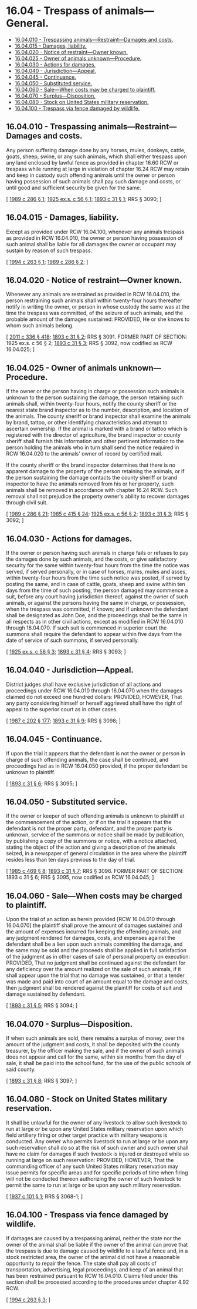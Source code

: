 # 16.04 - Trespass of animals—General.
* [16.04.010 - Trespassing animals—Restraint—Damages and costs.](#1604010---trespassing-animalsrestraintdamages-and-costs)
* [16.04.015 - Damages, liability.](#1604015---damages-liability)
* [16.04.020 - Notice of restraint—Owner known.](#1604020---notice-of-restraintowner-known)
* [16.04.025 - Owner of animals unknown—Procedure.](#1604025---owner-of-animals-unknownprocedure)
* [16.04.030 - Actions for damages.](#1604030---actions-for-damages)
* [16.04.040 - Jurisdiction—Appeal.](#1604040---jurisdictionappeal)
* [16.04.045 - Continuance.](#1604045---continuance)
* [16.04.050 - Substituted service.](#1604050---substituted-service)
* [16.04.060 - Sale—When costs may be charged to plaintiff.](#1604060---salewhen-costs-may-be-charged-to-plaintiff)
* [16.04.070 - Surplus—Disposition.](#1604070---surplusdisposition)
* [16.04.080 - Stock on United States military reservation.](#1604080---stock-on-united-states-military-reservation)
* [16.04.100 - Trespass via fence damaged by wildlife.](#1604100---trespass-via-fence-damaged-by-wildlife)
## 16.04.010 - Trespassing animals—Restraint—Damages and costs.
Any person suffering damage done by any horses, mules, donkeys, cattle, goats, sheep, swine, or any such animals, which shall either trespass upon any land enclosed by lawful fence as provided in chapter 16.60 RCW or trespass while running at large in violation of chapter 16.24 RCW may retain and keep in custody such offending animals until the owner or person having possession of such animals shall pay such damage and costs, or until good and sufficient security be given for the same.

\[ [1989 c 286 § 1](https://leg.wa.gov/CodeReviser/documents/sessionlaw/1989c286.pdf?cite=1989%20c%20286%20§%201); [1925 ex.s. c 56 § 1](https://leg.wa.gov/CodeReviser/documents/sessionlaw/1925ex1c56.pdf?cite=1925%20ex.s.%20c%2056%20§%201); [1893 c 31 § 1](https://leg.wa.gov/CodeReviser/documents/sessionlaw/1893c31.pdf?cite=1893%20c%2031%20§%201); RRS § 3090; \]

## 16.04.015 - Damages, liability.
Except as provided under RCW 16.04.100, whenever any animals trespass as provided in RCW 16.04.010, the owner or person having possession of such animal shall be liable for all damages the owner or occupant may sustain by reason of such trespass.

\[ [1994 c 263 § 1](https://lawfilesext.leg.wa.gov/biennium/1993-94/Pdf/Bills/Session%20Laws/House/2516-S.SL.pdf?cite=1994%20c%20263%20§%201); [1989 c 286 § 2](https://leg.wa.gov/CodeReviser/documents/sessionlaw/1989c286.pdf?cite=1989%20c%20286%20§%202); \]

## 16.04.020 - Notice of restraint—Owner known.
Whenever any animals are restrained as provided in RCW 16.04.010, the person restraining such animals shall within twenty-four hours thereafter notify in writing the owner, or person in whose custody the same was at the time the trespass was committed, of the seizure of such animals, and the probable amount of the damages sustained: PROVIDED, He or she knows to whom such animals belong.

\[ [2011 c 336 § 418](https://lawfilesext.leg.wa.gov/biennium/2011-12/Pdf/Bills/Session%20Laws/Senate/5045.SL.pdf?cite=2011%20c%20336%20§%20418); [1893 c 31 § 2](https://leg.wa.gov/CodeReviser/documents/sessionlaw/1893c31.pdf?cite=1893%20c%2031%20§%202); RRS § 3091. FORMER PART OF SECTION:  1925 ex.s. c 56 § 2; [1893 c 31 § 3](https://leg.wa.gov/CodeReviser/documents/sessionlaw/1893c31.pdf?cite=1893%20c%2031%20§%203); RRS § 3092, now codified as RCW  16.04.025; \]

## 16.04.025 - Owner of animals unknown—Procedure.
If the owner or the person having in charge or possession such animals is unknown to the person sustaining the damage, the person retaining such animals shall, within twenty-four hours, notify the county sheriff or the nearest state brand inspector as to the number, description, and location of the animals. The county sheriff or brand inspector shall examine the animals by brand, tattoo, or other identifying characteristics and attempt to ascertain ownership. If the animal is marked with a brand or tattoo which is registered with the director of agriculture, the brand inspector or county sheriff shall furnish this information and other pertinent information to the person holding the animals who in turn shall send the notice required in RCW 16.04.020 to the animals' owner of record by certified mail.

If the county sheriff or the brand inspector determines that there is no apparent damage to the property of the person retaining the animals, or if the person sustaining the damage contacts the county sheriff or brand inspector to have the animals removed from his or her property, such animals shall be removed in accordance with chapter 16.24 RCW. Such removal shall not prejudice the property owner's ability to recover damages through civil suit.

\[ [1989 c 286 § 21](https://leg.wa.gov/CodeReviser/documents/sessionlaw/1989c286.pdf?cite=1989%20c%20286%20§%2021); [1985 c 415 § 24](https://leg.wa.gov/CodeReviser/documents/sessionlaw/1985c415.pdf?cite=1985%20c%20415%20§%2024); [1925 ex.s. c 56 § 2](https://leg.wa.gov/CodeReviser/documents/sessionlaw/1925ex1c56.pdf?cite=1925%20ex.s.%20c%2056%20§%202); [1893 c 31 § 3](https://leg.wa.gov/CodeReviser/documents/sessionlaw/1893c31.pdf?cite=1893%20c%2031%20§%203); RRS § 3092; \]

## 16.04.030 - Actions for damages.
If the owner or person having such animals in charge fails or refuses to pay the damages done by such animals, and the costs, or give satisfactory security for the same within twenty-four hours from the time the notice was served, if served personally, or in case of horses, mares, mules and asses, within twenty-four hours from the time such notice was posted, if served by posting the same, and in case of cattle, goats, sheep and swine within ten days from the time of such posting, the person damaged may commence a suit, before any court having jurisdiction thereof, against the owner of such animals, or against the persons having the same in charge, or possession, when the trespass was committed, if known; and if unknown the defendant shall be designated as John Doe, and the proceedings shall be the same in all respects as in other civil actions, except as modified in RCW 16.04.010 through 16.04.070. If such suit is commenced in superior court the summons shall require the defendant to appear within five days from the date of service of such summons, if served personally.

\[ [1925 ex.s. c 56 § 3](https://leg.wa.gov/CodeReviser/documents/sessionlaw/1925ex1c56.pdf?cite=1925%20ex.s.%20c%2056%20§%203); [1893 c 31 § 4](https://leg.wa.gov/CodeReviser/documents/sessionlaw/1893c31.pdf?cite=1893%20c%2031%20§%204); RRS § 3093; \]

## 16.04.040 - Jurisdiction—Appeal.
District judges shall have exclusive jurisdiction of all actions and proceedings under RCW 16.04.010 through 16.04.070 when the damages claimed do not exceed one hundred dollars: PROVIDED, HOWEVER, That any party considering himself or herself aggrieved shall have the right of appeal to the superior court as in other cases.

\[ [1987 c 202 § 177](https://leg.wa.gov/CodeReviser/documents/sessionlaw/1987c202.pdf?cite=1987%20c%20202%20§%20177); [1893 c 31 § 9](https://leg.wa.gov/CodeReviser/documents/sessionlaw/1893c31.pdf?cite=1893%20c%2031%20§%209); RRS § 3098; \]

## 16.04.045 - Continuance.
If upon the trial it appears that the defendant is not the owner or person in charge of such offending animals, the case shall be continued, and proceedings had as in RCW 16.04.050 provided, if the proper defendant be unknown to plaintiff.

\[ [1893 c 31 § 6](https://leg.wa.gov/CodeReviser/documents/sessionlaw/1893c31.pdf?cite=1893%20c%2031%20§%206); RRS § 3095; \]

## 16.04.050 - Substituted service.
If the owner or keeper of such offending animals is unknown to plaintiff at the commencement of the action, or if on the trial it appears that the defendant is not the proper party, defendant, and the proper party is unknown, service of the summons or notice shall be made by publication, by publishing a copy of the summons or notice, with a notice attached, stating the object of the action and giving a description of the animals seized, in a newspaper of general circulation in the area where the plaintiff resides less than ten days previous to the day of trial.

\[ [1985 c 469 § 8](https://leg.wa.gov/CodeReviser/documents/sessionlaw/1985c469.pdf?cite=1985%20c%20469%20§%208); [1893 c 31 § 7](https://leg.wa.gov/CodeReviser/documents/sessionlaw/1893c31.pdf?cite=1893%20c%2031%20§%207); RRS § 3096. FORMER PART OF SECTION:  1893 c 31 § 6; RRS § 3095, now codified as RCW  16.04.045; \]

## 16.04.060 - Sale—When costs may be charged to plaintiff.
Upon the trial of an action as herein provided [RCW 16.04.010 through 16.04.070] the plaintiff shall prove the amount of damages sustained and the amount of expenses incurred for keeping the offending animals, and any judgment rendered for damages, costs, and expenses against the defendant shall be a lien upon such animals committing the damage, and the same may be sold and the proceeds shall be applied in full satisfaction of the judgment as in other cases of sale of personal property on execution: PROVIDED, That no judgment shall be continued against the defendant for any deficiency over the amount realized on the sale of such animals, if it shall appear upon the trial that no damage was sustained, or that a tender was made and paid into court of an amount equal to the damage and costs, then judgment shall be rendered against the plaintiff for costs of suit and damage sustained by defendant.

\[ [1893 c 31 § 5](https://leg.wa.gov/CodeReviser/documents/sessionlaw/1893c31.pdf?cite=1893%20c%2031%20§%205); RRS § 3094; \]

## 16.04.070 - Surplus—Disposition.
If when such animals are sold, there remains a surplus of money, over the amount of the judgment and costs, it shall be deposited with the county treasurer, by the officer making the sale, and if the owner of such animals does not appear and call for the same, within six months from the day of sale, it shall be paid into the school fund, for the use of the public schools of said county.

\[ [1893 c 31 § 8](https://leg.wa.gov/CodeReviser/documents/sessionlaw/1893c31.pdf?cite=1893%20c%2031%20§%208); RRS § 3097; \]

## 16.04.080 - Stock on United States military reservation.
It shall be unlawful for the owner of any livestock to allow such livestock to run at large or be upon any United States military reservation upon which field artillery firing or other target practice with military weapons is conducted. Any owner who permits livestock to run at large or be upon any such reservation shall do so at the risk of such owner and such owner shall have no claim for damages if such livestock is injured or destroyed while so running at large on such reservation: PROVIDED, HOWEVER, That the commanding officer of any such United States military reservation may issue permits for specific areas and for specific periods of time when firing will not be conducted thereon authorizing the owner of such livestock to permit the same to run at large or be upon any such military reservation.

\[ [1937 c 101 § 1](https://leg.wa.gov/CodeReviser/documents/sessionlaw/1937c101.pdf?cite=1937%20c%20101%20§%201); RRS § 3068-1; \]

## 16.04.100 - Trespass via fence damaged by wildlife.
If damages are caused by a trespassing animal, neither the state nor the owner of the animal shall be liable if the owner of the animal can prove that the trespass is due to damage caused by wildlife to a lawful fence and, in a stock restricted area, the owner of the animal did not have a reasonable opportunity to repair the fence. The state shall pay all costs of transportation, advertising, legal proceedings, and keep of an animal that has been restrained pursuant to RCW 16.04.010. Claims filed under this section shall be processed according to the procedures under chapter 4.92 RCW.

\[ [1994 c 263 § 3](https://lawfilesext.leg.wa.gov/biennium/1993-94/Pdf/Bills/Session%20Laws/House/2516-S.SL.pdf?cite=1994%20c%20263%20§%203); \]

